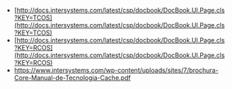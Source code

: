 - [http://docs.intersystems.com/latest/csp/docbook/DocBook.UI.Page.cls?KEY=TCOS](http://docs.intersystems.com/latest/csp/docbook/DocBook.UI.Page.cls?KEY=TCOS)
- [http://docs.intersystems.com/latest/csp/docbook/DocBook.UI.Page.cls?KEY=RCOS](http://docs.intersystems.com/latest/csp/docbook/DocBook.UI.Page.cls?KEY=RCOS)
- https://www.intersystems.com/wp-content/uploads/sites/7/brochura-Core-Manual-de-Tecnologia-Cache.pdf
